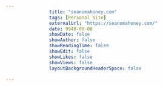 ---
                title: "seanomahoney.com"
                tags: [Personal site]
                externalUrl: "https://seanomahoney.com/"
                date: 9948-08-08
                showDate: false
                showAuthor: false
                showReadingTime: false
                showEdit: false
                showLikes: false
                showViews: false
                layoutBackgroundHeaderSpace: false
                ---
